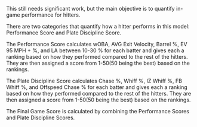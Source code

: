 This still needs significant work, but the main objective is to quantify in-game performance for hitters.  

There are two categories that quantify how a hitter performs in this model: Performance Score and Plate Discipline Score.  

The Performance Score calculates wOBA, AVG Exit Velocity, Barrel %, EV 95 MPH + %, and LA between 10-30 % for each batter and gives each a ranking based on how they performed compared to the rest of the hitters.  They are then assigned a score from 1-50(50 being the best) based on the rankings.

The Plate Discipline Score calculates Chase %, Whiff %, IZ Whiff %, FB Whiff %, and Offspeed Chase % for each batter and gives each a ranking based on how they performed compared to the rest of the hitters.  They are then assigned a score from 1-50(50 being the best) based on the rankings.

The Final Game Score is calculated by combining the Performance Scores and Plate Discipline Scores.
